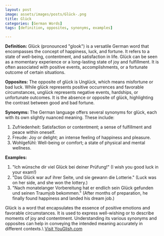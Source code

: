 ```yaml
---
layout: post
image: assets/images/posts/Glück-.png
title: Glück 
categories: [German Words]
tags: [definition, opposites, synonyms, examples]

---
```


**Definition:** Glück (pronounced "glook") is a versatile German word that encompasses the concept of happiness, luck, and fortune. It refers to a state of well-being, contentment, and satisfaction in life. Glück can be seen as a momentary experience or a long-lasting state of joy and fulfillment. It is often associated with positive events, accomplishments, or a fortunate outcome of certain situations.

**Opposites:** The opposite of glück is Unglück, which means misfortune or bad luck. While glück represents positive occurrences and favorable circumstances, unglück represents negative events, hardships, or unfortunate outcomes. It is the absence or opposite of glück, highlighting the contrast between good and bad fortune.

**Synonyms:** The German language offers several synonyms for glück, each with its own slightly nuanced meaning. These include:

1. Zufriedenheit: Satisfaction or contentment; a sense of fulfillment and peace within oneself.
2. Freude: Joy or delight; an intense feeling of happiness and pleasure.
3. Wohlgefühl: Well-being or comfort; a state of physical and mental wellness.

**Examples:**

1. "Ich wünsche dir viel Glück bei deiner Prüfung!" (I wish you good luck in your exam!)
2. "Das Glück war auf ihrer Seite, und sie gewann die Lotterie." (Luck was on her side, and she won the lottery.)
3. "Nach monatelanger Vorbereitung hat er endlich sein Glück gefunden und seinen Traumjob bekommen." (After months of preparation, he finally found happiness and landed his dream job.)

Glück is a word that encapsulates the essence of positive emotions and favorable circumstances. It is used to express well-wishing or to describe moments of joy and contentment. Understanding its various synonyms and opposites can help in conveying the intended meaning accurately in different contexts.\ <a id="yg-widget-0" class="youglish-widget" data-query="Glück " data-lang="german" data-components="8412" data-auto-start="0" data-bkg-color="theme_light" data-title="How%20to%20pronounce%20Glück %20in%20German"  rel="nofollow" href="https://youglish.com">Visit YouGlish.com</a><script async src="https://youglish.com/public/emb/widget.js" charset="utf-8"></script>